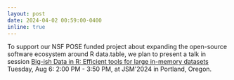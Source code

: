 ```yaml
---
layout: post
date: 2024-04-02 00:59:00-0400
inline: true
---
```


To support our NSF POSE funded project about expanding the open-source
software ecosystem around R data.table, we plan to present a talk in
session [Big-ish Data in R: Efficient tools for large in-memory
datasets](https://ww3.aievolution.com/JSMAnnual2024/index.cfm?do=ev.viewEv&ev=2490)
Tuesday, Aug 6: 2:00 PM - 3:50 PM, at JSM'2024 in Portland, Oregon.

